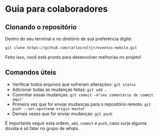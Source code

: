 # Guia para colaboradores

## Clonando o repositório

Dentro do seu terminal e no diretório de sua preferência digite:

```bash
git clone https://github.com/carlosroltjr/eventos-mobile.git
```

Feito isso, você está pronto para desenvolver melhorias no projeto!

## Comandos úteis

* Verificar todos arquivos que sofreram alterações: `git status`
* Adicionar todas as mudanças feitas: `git add .`
* Commitar essas mudanças: `git commit -m"seu comentário de commit aqui"`
* Primeira vez que for enviar mudanças para o repositório remoto: `git push --set-upstream origin master`
* Demais vezes que for enviar mudanças: `git push`

É importante seguir esta ordem, `add`, `commit` e `push`, caso surja alguma dúvida é só falar no grupo de whats.
